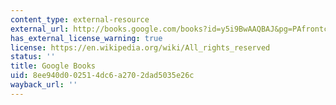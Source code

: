 ```yaml
---
content_type: external-resource
external_url: http://books.google.com/books?id=y5i9BwAAQBAJ&pg=PAfrontcover
has_external_license_warning: true
license: https://en.wikipedia.org/wiki/All_rights_reserved
status: ''
title: Google Books
uid: 8ee940d0-0251-4dc6-a270-2dad5035e26c
wayback_url: ''
---
```

